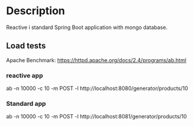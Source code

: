 # Description
Reactive i standard Spring Boot application with mongo database.

## Load tests

Apache Benchmark: https://httpd.apache.org/docs/2.4/programs/ab.html

### reactive app
ab -n 10000 -c 10 -m POST -l  http://localhost:8080/generator/products/10

### Standard app
ab -n 10000 -c 10 -m POST -l  http://localhost:8081/generator/products/10
